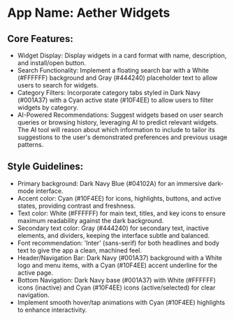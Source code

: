 # **App Name**: Aether Widgets

## Core Features:

- Widget Display: Display widgets in a card format with name, description, and install/open button.
- Search Functionality: Implement a floating search bar with a White (#FFFFFF) background and Gray (#444240) placeholder text to allow users to search for widgets.
- Category Filters: Incorporate category tabs styled in Dark Navy (#001A37) with a Cyan active state (#10F4EE) to allow users to filter widgets by category.
- AI-Powered Recommendations: Suggest widgets based on user search queries or browsing history, leveraging AI to predict relevant widgets. The AI tool will reason about which information to include to tailor its suggestions to the user's demonstrated preferences and previous usage patterns.

## Style Guidelines:

- Primary background: Dark Navy Blue (#04102A) for an immersive dark-mode interface.
- Accent color: Cyan (#10F4EE) for icons, highlights, buttons, and active states, providing contrast and freshness.
- Text color: White (#FFFFFF) for main text, titles, and key icons to ensure maximum readability against the dark background.
- Secondary text color: Gray (#444240) for secondary text, inactive elements, and dividers, keeping the interface subtle and balanced.
- Font recommendation: 'Inter' (sans-serif) for both headlines and body text to give the app a clean, machined feel.
- Header/Navigation Bar: Dark Navy (#001A37) background with a White logo and menu items, with a Cyan (#10F4EE) accent underline for the active page.
- Bottom Navigation: Dark Navy base (#001A37) with White (#FFFFFF) icons (inactive) and Cyan (#10F4EE) icons (active/selected) for clear navigation.
- Implement smooth hover/tap animations with Cyan (#10F4EE) highlights to enhance interactivity.